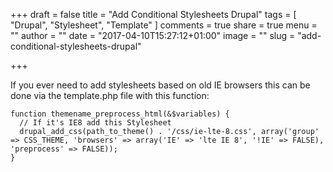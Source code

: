 +++
draft = false
title = "Add Conditional Stylesheets Drupal"
tags = [
  "Drupal",
  "Stylesheet",
  "Template"
]
comments = true
share = true
menu = ""
author = ""
date = "2017-04-10T15:27:12+01:00"
image = ""
slug = "add-conditional-stylesheets-drupal"

+++

If you ever need to add stylesheets based on old IE browsers this can be done via the template.php file with this function:

```
function themename_preprocess_html(&$variables) {
  // If it's IE8 add this Stylesheet
  drupal_add_css(path_to_theme() . '/css/ie-lte-8.css', array('group' => CSS_THEME, 'browsers' => array('IE' => 'lte IE 8', '!IE' => FALSE), 'preprocess' => FALSE));
}
```
